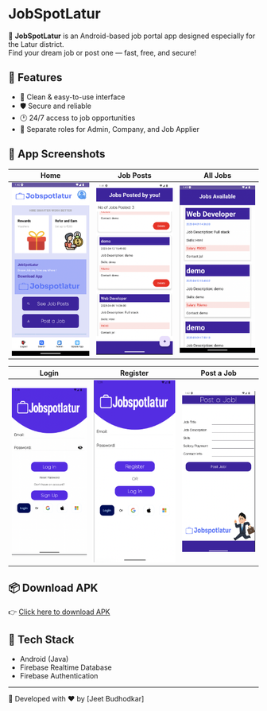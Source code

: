 # JobSpotLatur

🚀 **JobSpotLatur** is an Android-based job portal app designed especially for the Latur district.  
Find your dream job or post one — fast, free, and secure!

## 🌟 Features
- 📱 Clean & easy-to-use interface
- 🛡️ Secure and reliable
- 🕐 24/7 access to job opportunities
- 🏢 Separate roles for Admin, Company, and Job Applier

## 📸 App Screenshots

| Home | Job Posts | All Jobs |
|------|-----------|----------|
| ![](Screenshots/home.png) | ![](Screenshots/jobposts.png) | ![](Screenshots/alljobs.png) |

| Login | Register | Post a Job |
|-------|----------|------------|
| ![](Screenshots/login.png) | ![](Screenshots/register.png) | ![](Screenshots/jobposting.png) |

## 📦 Download APK

👉 [Click here to download APK](JobSpotLatur_v1.0.apk)

## 📌 Tech Stack
- Android (Java)
- Firebase Realtime Database
- Firebase Authentication

---

💼 Developed with ❤️ by [Jeet Budhodkar]

